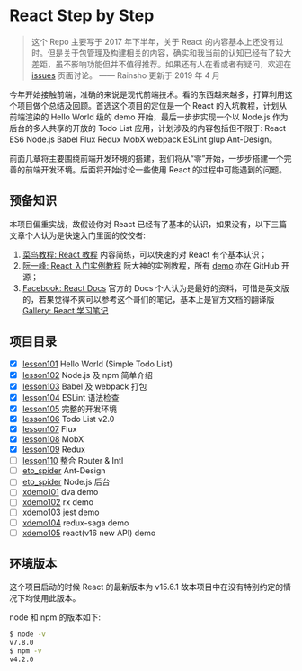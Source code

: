 # React Step by Step

> 这个 Repo 主要写于 2017 年下半年，关于 React 的内容基本上还没有过时。但是关于包管理及构建相关的内容，确实和我当前的认知已经有了较大差距，虽不影响功能但并不值得推荐。如果还有人在看或者有疑问，欢迎在 [issues](https://github.com/Rainsho/react_step_by_step/issues) 页面讨论。 —— Rainsho 更新于 2019 年 4 月

今年开始接触前端，准确的来说是现代前端技术。看的东西越来越多，打算利用这个项目做个总结及回顾。首选这个项目的定位是一个 React 的入坑教程，计划从前端渲染的 Hello World 级的 demo 开始，最后一步步实现一个以 Node.js 作为后台的多人共享的开放的 Todo List 应用，计划涉及的内容包括但不限于: React ES6 Node.js Babel Flux Redux MobX webpack ESLint glup Ant-Design。

前面几章将主要围绕前端开发环境的搭建，我们将从“零”开始，一步步搭建一个完善的前端开发环境。后面将开始讨论一些使用 React 的过程中可能遇到的问题。

## 预备知识

本项目偏重实战，故假设你对 React 已经有了基本的认识，如果没有，以下三篇文章个人认为是快速入门里面的佼佼者:

1.  [菜鸟教程: React 教程](http://www.runoob.com/react/react-tutorial.html) 内容简练，可以快速的对 React 有个基本认识；
2.  [阮一峰: React 入门实例教程](http://www.ruanyifeng.com/blog/2015/03/react.html) 阮大神的实例教程，所有 [demo](https://github.com/ruanyf/react-demos) 亦在 GitHub 开源；
3.  [Facebook: React Docs](https://facebook.github.io/react/docs/hello-world.html) 官方的 Docs 个人认为是最好的资料，可惜是英文版的，若果觉得不爽可以参考这个哥们的笔记，基本上是官方文档的翻译版 [Gallery: React 学习笔记](https://blog.gmem.cc/react-study-note)

## 项目目录

- [x] [lesson101](./lesson101) Hello World (Simple Todo List)
- [x] [lesson102](./lesson102) Node.js 及 npm 简单介绍
- [x] [lesson103](./lesson103) Babel 及 webpack 打包
- [x] [lesson104](./lesson104) ESLint 语法检查
- [x] [lesson105](./lesson105) 完整的开发环境
- [x] [lesson106](./lesson106) Todo List v2.0
- [x] [lesson107](./lesson107) Flux
- [x] [lesson108](./lesson108) MobX
- [x] [lesson109](./lesson109) Redux
- [ ] [lesson110](./lesson110) 整合 Router & Intl
- [ ] [eto_spider](https://github.com/Rainsho/eto_spider) Ant-Design
- [ ] [eto_spider](https://github.com/Rainsho/eto_spider) Node.js 后台
- [ ] [xdemo101](./xdemo101) dva demo
- [ ] [xdemo102](./xdemo102) rx demo
- [ ] [xdemo103](./xdemo103) jest demo
- [ ] [xdemo104](./xdemo104) redux-saga demo
- [ ] [xdemo105](./xdemo105) react(v16 new API) demo

## 环境版本

这个项目启动的时候 React 的最新版本为 v15.6.1 故本项目中在没有特别约定的情况下均使用此版本。

node 和 npm 的版本如下:

```bash
$ node -v
v7.8.0
$ npm -v
v4.2.0
```
